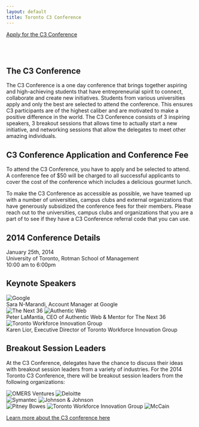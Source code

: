 ```yaml
---
layout: default
title: Toronto C3 Conference
---
```

<div class="col-sm-4 col-sm-offset-4">
	<a href="/c3conference/toronto2014/registration" class="btn btn-lg btn-primary center-block">Apply for the C3 Conference</a>
</div>
<div class="clearfix"></div>

<br><br>

## The C3 Conference
The C3 Conference is a one day conference that brings together aspiring and high-achieving students that have entrepreneurial spirit to connect, collaborate and create new initiatives. Students from various universities apply and only the best are selected to attend the conference. This ensures C3 participants are of the highest caliber and are motivated to make a positive difference in the world. The C3 Conference consists of 3 inspiring speakers, 3 breakout sessions that allows time to actually start a new initiative, and networking sessions that allow the delegates to meet other amazing individuals.

## C3 Conference Application and Conference Fee
To attend the C3 Conference, you have to apply and be selected to attend. A conference fee of $50 will be charged to all successful applicants to cover the cost of the conference which includes a delicious gourmet lunch.

To make the C3 Conference as accessible as possible, we have teamed up with a number of universities, campus clubs and external organizations that have generously subsidized the conference fees for their members. Please reach out to the universities, campus clubs and organizations that you are a part of to see if they have a C3 Conference referral code that you can use.

## 2014 Conference Details
<p class="lead">
	January 25th, 2014
	<br>
	University of Toronto, Rotman School of Management
	<br>
	10:00 am to 6:00pm
</p>

## Keynote Speakers

<img src="http://i.imgur.com/FiP8gsr.png" alt="Google">
<br>
Sara N-Marandi, Account Manager at Google
<br>

<img src="http://i.imgur.com/55nelse.png" alt="The Next 36">
<img src="http://i.imgur.com/lpJWX6L.png" alt="Authentic Web">
<br>
Peter LaMantia, CEO of Authentic Web & Mentor for The Next 36
<br>

<img src="http://i.imgur.com/9DMD4VM.png" alt="Toronto Workforce Innovation Group">
<br>
Karen Lior, Executive Director of Toronto Workforce Innovation Group
<br>

## Breakout Session Leaders
At the C3 Conference, delegates have the chance to discuss their ideas with breakout session leaders from a variety of industries. For the 2014 Toronto C3 Conference, there will be breakout session leaders from the following organizations:

<img src="http://i.imgur.com/FUN2NoP.png" alt="OMERS Ventures">
<img src="http://i.imgur.com/4xLzIce.png" alt="Deloitte">
<br>
<img src="http://i.imgur.com/i4WqEWN.png" alt="Symantec">
<img src="http://i.imgur.com/tBfdAXF.png" alt="Johnson &amp; Johnson">
<br>
<img src="http://i.imgur.com/N4Wcuw3.png" alt="Pitney Bowes">
<img src="http://i.imgur.com/9DMD4VM.png" alt="Toronto Workforce Innovation Group">
<img src="http://i.imgur.com/YwICKFA.png" alt="McCain">

<a href="/C3Conference.pdf" target="_blank">Learn more about the C3 conference here</a>
